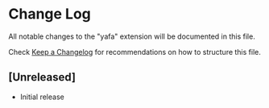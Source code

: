 # Change Log

All notable changes to the "yafa" extension will be documented in this file.

Check [Keep a Changelog](http://keepachangelog.com/) for recommendations on how to structure this file.

## [Unreleased]

- Initial release
